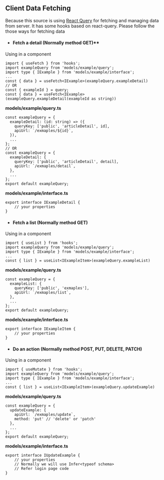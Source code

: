 ## Client Data Fetching

Because this source is using [React Query](https://tanstack.com/query/v4/?from=reactQueryV3&original=https://react-query-v3.tanstack.com/) for fetching and managing data from server. It has some hooks based on react-query. Please follow the those ways for fetching data

- #### Fetch a detail (Normally method GET)**

Using in a component
```
import { useFetch } from 'hooks';
import exampleQuery from 'models/example/query';
import type { IExample } from 'models/example/interface';
...
const { data } = useFetch<IExample>(exampleQuery.exampleDetail)
// OR
const { exampleId } = query; 
const { data } = useFetch<IExample>(exampleQuery.exampleDetail(exampleId as string))
```

**models/example/query.ts**
```
const exampleQuery = {
  exampleDetail: (id: string) => ({
    queryKey: ['public', 'articleDetail', id],
    apiUrl: `/exmaples/${id}`,
  }),
  ...
};
// OR
const exampleQuery = {
  exampleDetail: {
    queryKey: ['public', 'articleDetail', detail],
    apiUrl: `/exmaples/detail`,
  },
  ...
};
export default exampleQuery;
```
**models/example/interface.ts**
```
export interface IExampleDetail {
    // your properties
}
```
- #### Fetch a list (Normally method GET)

Using in a component
```
import { useList } from 'hooks';
import exampleQuery from 'models/example/query';
import type { IExample } from 'models/example/interface';
...
const { list } = useList<IExampleItem>(exampleQuery.exampleList)
```

**models/example/query.ts**
```
const exampleQuery = {
  exampleList: {
    queryKey: ['public', 'exmaples'],
    apiUrl: `/exmaples/list`,
  },
  ...
};
export default exampleQuery;
```
**models/example/interface.ts**
```
export interface IExampleItem {
    // your properties
}
```
- #### Do an action (Normally method POST, PUT, DELETE, PATCH)

Using in a component
```
import { useMutate } from 'hooks';
import exampleQuery from 'models/example/query';
import type { IExample } from 'models/example/interface';
...
const { list } = useList<IExampleItem>(exampleQuery.updateExample)
```

**models/example/query.ts**
```
const exampleQuery = {
  updateExample: {
    apiUrl: `/exmaples/update`,
    method: 'put' // 'delete' or 'patch'
  },
  ...
};
export default exampleQuery;
```
**models/example/interface.ts**
```
export interface IUpdateExample {
    // your properties
    // Normally we will use Infer<typeof schema>
    // Refer login page code
}
```
